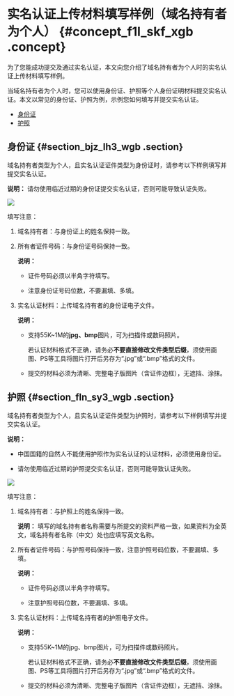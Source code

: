 # 实名认证上传材料填写样例（域名持有者为个人） {#concept_f1l_skf_xgb .concept}

为了您能成功提交及通过实名认证，本文向您介绍了域名持有者为个人时的实名认证上传材料填写样例。

当域名持有者为个人时，您可以使用身份证、护照等个人身份证明材料提交实名认证。本文以常见的身份证、护照为例，示例您如何填写并提交实名认证。

-   [身份证](#section_bjz_lh3_wgb)
-   [护照](#section_fln_sy3_wgb)

## 身份证 {#section_bjz_lh3_wgb .section}

域名持有者类型为个人，且实名认证证件类型为身份证时，请参考以下样例填写并提交实名认证。

**说明：** 请勿使用临近过期的身份证提交实名认证，否则可能导致认证失败。

![](http://static-aliyun-doc.oss-cn-hangzhou.aliyuncs.com/assets/img/129673/155184154839339_zh-CN.png)

填写注意：

1.  域名持有者：与身份证上的姓名保持一致。
2.  所有者证件号码：与身份证号码保持一致。

    **说明：** 

    -   证件号码必须以半角字符填写。

    -   注意身份证号码位数，不要漏填、多填。

3.  实名认证材料：上传域名持有者的身份证电子文件。

    **说明：** 

    -   支持55K~1M的**jpg、bmp**图片，可为扫描件或数码照片。

        若认证材料格式不正确，请务必**不要直接修改文件类型后缀**，须使用画图、PS等工具将图片打开后另存为“.jpg”或“.bmp”格式的文件。

    -   提交的材料必须为清晰、完整电子版图片（含证件边框），无遮挡、涂抹。

## 护照 {#section_fln_sy3_wgb .section}

域名持有者类型为个人，且实名认证证件类型为护照时，请参考以下样例填写并提交实名认证。

**说明：** 

-   中国国籍的自然人不能使用护照作为实名认证的认证材料，必须使用身份证。

-   请勿使用临近过期的护照提交实名认证，否则可能导致认证失败。


![](http://static-aliyun-doc.oss-cn-hangzhou.aliyuncs.com/assets/img/129673/155184154839345_zh-CN.png)

填写注意：

1.  域名持有者：与护照上的姓名保持一致。

    **说明：** 填写的域名持有者名称需要与所提交的资料严格一致，如果资料为全英文，域名持有者名称（中文）处也应填写英文名称。

2.  所有者证件号码：与护照号码保持一致，注意护照号码位数，不要漏填、多填。

    **说明：** 

    -   证件号码必须以半角字符填写。

    -   注意护照号码位数，不要漏填、多填。

3.  实名认证材料：上传域名持有者的护照电子文件。

    **说明：** 

    -   支持55K~1M的jpg、bmp图片，可为扫描件或数码照片。

        若认证材料格式不正确，请务必**不要直接修改文件类型后缀**，须使用画图、PS等工具将图片打开后另存为“.jpg”或“.bmp”格式的文件。

    -   提交的材料必须为清晰、完整电子版图片（含证件边框），无遮挡、涂抹。

